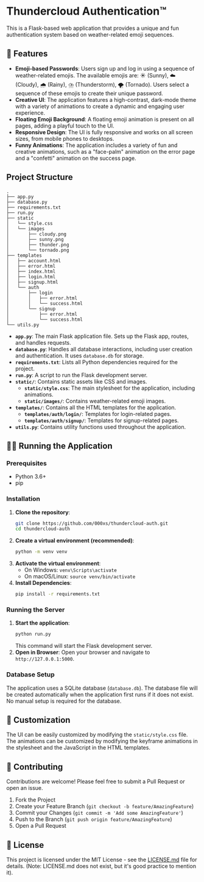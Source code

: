 # Thundercloud Authentication™

This is a Flask-based web application that provides a unique and fun authentication system based on weather-related emoji sequences.

## 🚀 Features

- **Emoji-based Passwords**: Users sign up and log in using a sequence of weather-related emojis. The available emojis are: ☀️ (Sunny), ☁️ (Cloudy), 🌧️ (Rainy), ⛈️ (Thunderstorm), 🌪️ (Tornado). Users select a sequence of these emojis to create their unique password.
- **Creative UI**: The application features a high-contrast, dark-mode theme with a variety of animations to create a dynamic and engaging user experience.
- **Floating Emoji Background**: A floating emoji animation is present on all pages, adding a playful touch to the UI.
- **Responsive Design**: The UI is fully responsive and works on all screen sizes, from mobile phones to desktops.
- **Funny Animations**: The application includes a variety of fun and creative animations, such as a "face-palm" animation on the error page and a "confetti" animation on the success page.

## Project Structure

```
.
├── app.py
├── database.py
├── requirements.txt
├── run.py
├── static
│   └── style.css
│   └── images
│       ├── cloudy.png
│       ├── sunny.png
│       ├── thunder.png
│       └── tornado.png
├── templates
│   ├── account.html
│   ├── error.html
│   ├── index.html
│   ├── login.html
│   ├── signup.html
│   └── auth
│       ├── login
│       │   ├── error.html
│       │   └── success.html
│       └── signup
│           ├── error.html
│           └── success.html
└── utils.py
```

- **`app.py`**: The main Flask application file. Sets up the Flask app, routes, and handles requests.
- **`database.py`**: Handles all database interactions, including user creation and authentication. It uses `database.db` for storage.
- **`requirements.txt`**: Lists all Python dependencies required for the project.
- **`run.py`**: A script to run the Flask development server.
- **`static/`**: Contains static assets like CSS and images.
    - **`static/style.css`**: The main stylesheet for the application, including animations.
    - **`static/images/`**: Contains weather-related emoji images.
- **`templates/`**: Contains all the HTML templates for the application.
    - **`templates/auth/login/`**: Templates for login-related pages.
    - **`templates/auth/signup/`**: Templates for signup-related pages.
- **`utils.py`**: Contains utility functions used throughout the application.

## 🏃‍♀️ Running the Application

### Prerequisites

- Python 3.6+
- pip

### Installation

1. **Clone the repository**:
   ```bash
   git clone https://github.com/000xs/thundercloud-auth.git
   cd thundercloud-auth
   ```
2. **Create a virtual environment (recommended)**:
   ```bash
   python -m venv venv
   ```
3. **Activate the virtual environment**:
   - On Windows: `venv\Scripts\activate`
   - On macOS/Linux: `source venv/bin/activate`
4. **Install Dependencies**:
   ```bash
   pip install -r requirements.txt
   ```

### Running the Server

1. **Start the application**:
   ```bash
   python run.py
   ```
   This command will start the Flask development server.
2. **Open in Browser**:
   Open your browser and navigate to `http://127.0.0.1:5000`.

### Database Setup

The application uses a SQLite database (`database.db`). The database file will be created automatically when the application first runs if it does not exist. No manual setup is required for the database.

## 🎨 Customization

The UI can be easily customized by modifying the `static/style.css` file. The animations can be customized by modifying the keyframe animations in the stylesheet and the JavaScript in the HTML templates.

## 🤝 Contributing

Contributions are welcome! Please feel free to submit a Pull Request or open an issue.

1. Fork the Project
2. Create your Feature Branch (`git checkout -b feature/AmazingFeature`)
3. Commit your Changes (`git commit -m 'Add some AmazingFeature'`)
4. Push to the Branch (`git push origin feature/AmazingFeature`)
5. Open a Pull Request

## 📜 License

This project is licensed under the MIT License - see the [LICENSE.md](LICENSE.md) file for details. (Note: LICENSE.md does not exist, but it's good practice to mention it).
